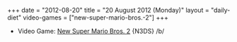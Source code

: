+++
date = "2012-08-20"
title = "20 August 2012 (Monday)"
layout = "daily-diet"
video-games = ["new-super-mario-bros.-2"]
+++


* Video Game: [New Super Mario Bros. 2](/video-games/new-super-mario-bros.-2) {N3DS} /b/